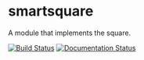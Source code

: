 # smartsquare
A module that implements the square.

[![Build Status](https://travis-ci.org/Mara245/smartsquare.svg?branch=master)](https://travis-ci.org/Mara245/smartsquare)
[![Documentation Status](https://readthedocs.org/projects/smartsquare2/badge/?version=latest)](https://smartsquare2.readthedocs.io/en/latest/?badge=latest)
